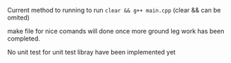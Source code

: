 Current method to running
to run `clear && g++ main.cpp` (clear && can be omited) 

make file for nice comands will done once more ground leg work has been completed.


No unit test for unit test libray have been implemented yet
